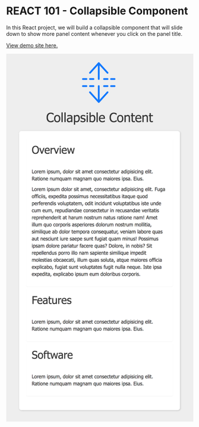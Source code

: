 # REACT 101 - Collapsible Component

In this React project, we will build a collapsible component that will slide down to show more panel content whenever you click on the panel title.

[View demo site here.](https://webdevtuts.github.io/react_101_collapsible_component/)

![Preview](screenshot.png)
